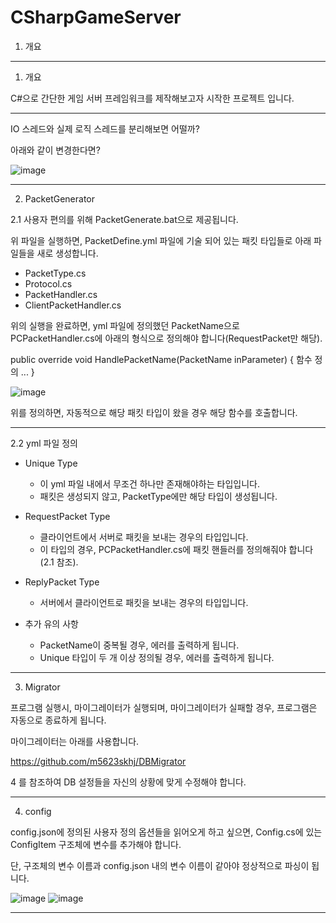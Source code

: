 # CSharpGameServer

1. 개요

---

1. 개요

C#으로 간단한 게임 서버 프레임워크를 제작해보고자 시작한 프로젝트 입니다.


---

IO 스레드와 실제 로직 스레드를 분리해보면 어떨까?

아래와 같이 변경한다면?

![image](https://github.com/m5623skhj/CSharpGameServer/assets/42509418/5d9f33c7-e295-4a6f-a225-3a9cd5ace605)

---

2. PacketGenerator

2.1 사용자 편의를 위해 PacketGenerate.bat으로 제공됩니다.

위 파일을 실행하면, PacketDefine.yml 파일에 기술 되어 있는 패킷 타입들로 아래 파일들을 새로 생성합니다.

* PacketType.cs
* Protocol.cs
* PacketHandler.cs
* ClientPacketHandler.cs

위의 실행을 완료하면, yml 파일에 정의했던 PacketName으로 PCPacketHandler.cs에 아래의 형식으로 정의해야 합니다(RequestPacket만 해당).

public override void HandlePacketName(PacketName inParameter) { 함수 정의 ... }

![image](https://github.com/user-attachments/assets/e41fdc78-cf09-47ac-9332-12a41b802a33)

위를 정의하면, 자동적으로 해당 패킷 타입이 왔을 경우 해당 함수를 호출합니다.

---

2.2  yml 파일 정의

* Unique Type
  * 이 yml 파일 내에서 무조건 하나만 존재해야하는 타입입니다.
  * 패킷은 생성되지 않고, PacketType에만 해당 타입이 생성됩니다.
 
* RequestPacket Type
  * 클라이언트에서 서버로 패킷을 보내는 경우의 타입입니다.
  * 이 타입의 경우, PCPacketHandler.cs에 패킷 핸들러를 정의해줘야 합니다(2.1 참조).
 
* ReplyPacket Type
  * 서버에서 클라이언트로 패킷을 보내는 경우의 타입입니다.
 
* 추가 유의 사항
  * PacketName이 중복될 경우, 에러를 출력하게 됩니다.
  * Unique 타입이 두 개 이상 정의될 경우, 에러를 출력하게 됩니다.
 
---

3. Migrator

프로그램 실행시, 마이그레이터가 실행되며, 마이그레이터가 실패할 경우, 프로그램은 자동으로 종료하게 됩니다.

마이그레이터는 아래를 사용합니다.

https://github.com/m5623skhj/DBMigrator

4 를 참조하여 DB 설정들을 자신의 상황에 맞게 수정해야 합니다.

---

4. config

config.json에 정의된 사용자 정의 옵션들을 읽어오게 하고 싶으면, Config.cs에 있는 ConfigItem 구조체에 변수를 추가해야 합니다.

단, 구조체의 변수 이름과 config.json 내의 변수 이름이 같아야 정상적으로 파싱이 됩니다.

![image](https://github.com/user-attachments/assets/60ad74f1-eacb-4280-a33f-565dce58cb16) ![image](https://github.com/user-attachments/assets/0959ed2c-1fed-478b-ac53-0bb070a00ec2)

---
